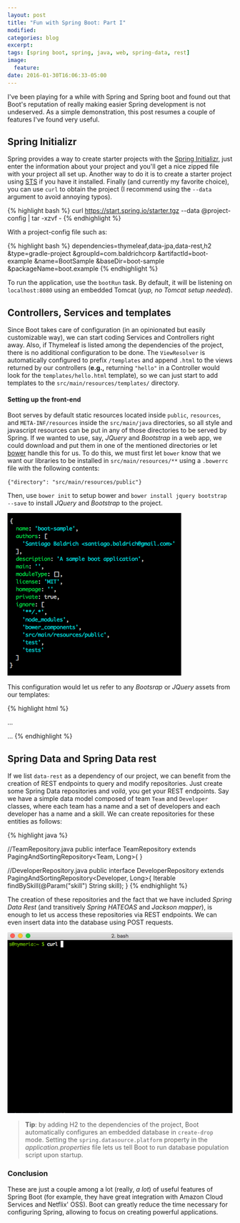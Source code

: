 ```yaml
---
layout: post
title: "Fun with Spring Boot: Part I"
modified:
categories: blog
excerpt:
tags: [spring boot, spring, java, web, spring-data, rest]
image:
  feature:
date: 2016-01-30T16:06:33-05:00
---
```


I've been playing for a while with Spring and Spring boot and found out that Boot's reputation of really making easier Spring development is not undeserved.
As a simple demonstration, this post resumes a couple of features I've found very useful.  

## Spring Initializr

Spring provides a way to create starter projects with the [Spring Initializr](start.spring.io), just enter
the information about your project and you'll get a nice zipped file with your project all set up. Another way to do it is to create a starter project using [STS](http://spring.io/tools/sts) if you have it installed. Finally (and currently my favorite choice), you can use `curl` to obtain the project (I recommend using the `--data` argument to avoid annoying typos).

{% highlight bash %}
curl https://start.spring.io/starter.tgz --data @project-config | tar -xzvf -
{% endhighlight %}

With a project-config file such as:

{% highlight bash %}
dependencies=thymeleaf,data-jpa,data-rest,h2
&type=gradle-project
&groupId=com.baldrichcorp
&artifactId=boot-example
&name=BootSample
&baseDir=boot-sample
&packageName=boot.example
{% endhighlight %}

To run the application, use the `bootRun` task. By default, it will be listening on `localhost:8080` using an embedded Tomcat (*yup, no Tomcat setup needed*).

## Controllers, Services and templates

Since Boot takes care of configuration (in an opinionated but easily customizable way), we can start coding Services and Controllers right away. Also, if Thymeleaf is listed among the dependencies of the project, there is no additional configuration to be done. The `ViewResolver` is automatically configured to prefix `/templates` and append `.html` to the views returned by our controllers (**e.g.,** returning `"hello"` in a Controller would look for the `templates/hello.html` template), so we can just start to add templates to the `src/main/resources/templates/` directory.

#### Setting up the front-end

Boot serves by default static resources located inside `public`, `resources`, and `META-INF/resources` inside the `src/main/java` directories, so all style and javascript resources can be put in any of those directories to be served by Spring. If we wanted to use, say, *JQuery* and *Bootstrap* in a web app, we could download and put them in one of the mentioned directories or let [bower](http://bower.io/#install-bower) handle this for us. To do this, we must first let `bower` know that we want our libraries to be installed in `src/main/resources/**` using a `.bowerrc` file with the following contents:

```
{"directory": "src/main/resources/public"}
```

Then, use `bower init` to setup bower and `bower install jquery bootstrap --save` to install *JQuery* and *Bootstrap* to the project.

![boot-hello-world-bower](/images/posts/boot-hello-world-bower.png)

This configuration would let us refer to any *Bootsrap* or *JQuery* assets from our templates:

{% highlight html %}
<!DOCTYPE html>
  ...
  <head>
    <script src="/jquery/dist/jquery.min.js"></script>
    <script src="/bootstrap/dist/js/bootstrap.min.js"></script>
    <link rel="stylesheet" href="/bootstrap/dist/css/bootstrap-theme.min.css"></link>
    <link rel="stylesheet" href="/bootstrap/dist/css/bootstrap.min.css"></link>
  </head>
  ...
</html>
{% endhighlight %}

## Spring Data and Spring Data rest

If we list `data-rest` as a dependency of our project, we can benefit from the creation of REST endpoints to query and modify repositories. Just create some Spring Data repositories and *voilá*, you get your REST endpoints.
Say we have a simple data model composed of team `Team` and `Developer` classes, where each team has a name and a set of developers and each developer has a name and a skill. We can create repositories for these entities as follows:

{% highlight java %}

//TeamRepository.java
public interface TeamRepository extends PagingAndSortingRepository<Team, Long>{ }

//DeveloperRepository.java
public interface DeveloperRepository extends PagingAndSortingRepository<Developer, Long>{
  Iterable<Developer> findBySkill(@Param("skill") String skill);
}
{% endhighlight %}

The creation of these repositories and the fact that we have included *Spring Data Rest* (and transitively *Spring HATEOAS* and *Jackson mapper*), is enough to let us access these repositories via REST endpoints. We can even insert data into the database using POST requests.

![boot-data-rest-query](/images/posts/boot-rest-data.gif)

> **Tip**: by adding H2 to the dependencies of the project, Boot automatically configures an embedded database in `create-drop` mode. Setting the `spring.datasource.platform` property in the *application.properties* file lets us tell Boot to run database population script upon startup.

### Conclusion

These are just a couple among a lot (really, *a lot*) of useful features of Spring Boot (for example, they have great integration with Amazon Cloud Services and Netflix' OSS). Boot can greatly reduce the time necessary for configuring Spring, allowing to focus on creating powerful applications.
